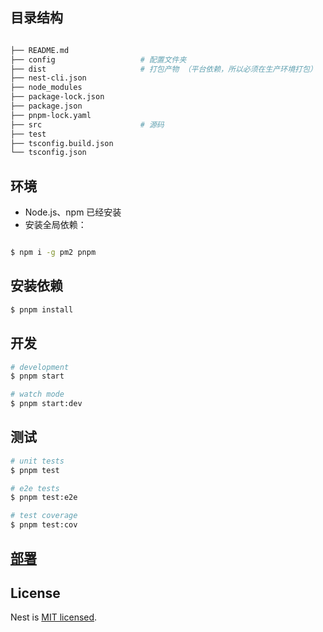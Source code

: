 ## 目录结构
```bash

├── README.md
├── config                   # 配置文件夹
├── dist                     # 打包产物 （平台依赖，所以必须在生产环境打包）
├── nest-cli.json
├── node_modules
├── package-lock.json
├── package.json
├── pnpm-lock.yaml
├── src                      # 源码
├── test
├── tsconfig.build.json
└── tsconfig.json

```

## 环境

- Node.js、npm 已经安装
- 安装全局依赖：
```bash

$ npm i -g pm2 pnpm

```


## 安装依赖

```bash
$ pnpm install
```

## 开发

```bash
# development
$ pnpm start

# watch mode
$ pnpm start:dev

```

## 测试

```bash
# unit tests
$ pnpm test

# e2e tests
$ pnpm test:e2e

# test coverage
$ pnpm test:cov
```


## [部署](./DEPLOY.md)

## License

Nest is [MIT licensed](LICENSE).


